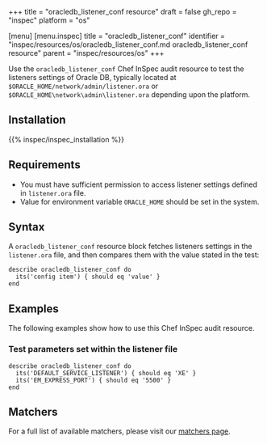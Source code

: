 +++
title = "oracledb_listener_conf resource"
draft = false
gh_repo = "inspec"
platform = "os"

[menu]
  [menu.inspec]
    title = "oracledb_listener_conf"
    identifier = "inspec/resources/os/oracledb_listener_conf.md oracledb_listener_conf resource"
    parent = "inspec/resources/os"
+++

Use the `oracledb_listener_conf` Chef InSpec audit resource to test the listeners settings of Oracle DB, typically located at `$ORACLE_HOME/network/admin/listener.ora` or `$ORACLE_HOME\network\admin\listener.ora` depending upon the platform.

## Installation

{{% inspec/inspec_installation %}}

## Requirements

- You must have sufficient permission to access listener settings defined in `listener.ora` file.
- Value for environment variable `ORACLE_HOME` should be set in the system.

## Syntax

A `oracledb_listener_conf` resource block fetches listeners settings in the `listener.ora` file, and then compares them with the value stated in the test:

    describe oracledb_listener_conf do
      its('config item') { should eq 'value' }
    end

## Examples

The following examples show how to use this Chef InSpec audit resource.

### Test parameters set within the listener file

    describe oracledb_listener_conf do
      its('DEFAULT_SERVICE_LISTENER') { should eq 'XE' }
      its('EM_EXPRESS_PORT') { should eq '5500' }
    end

## Matchers

For a full list of available matchers, please visit our [matchers page](/inspec/matchers/).

